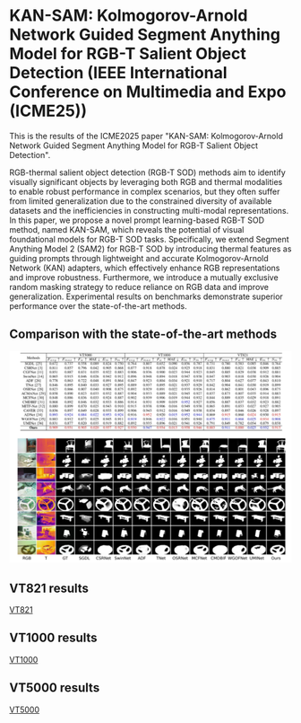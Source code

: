 # KAN-SAM: Kolmogorov-Arnold Network Guided Segment Anything Model for RGB-T Salient Object Detection (IEEE International Conference on Multimedia and Expo (ICME25))
This is the results of the ICME2025 paper "KAN-SAM: Kolmogorov-Arnold Network Guided Segment Anything Model for RGB-T Salient Object Detection".

RGB-thermal salient object detection (RGB-T SOD) methods aim to identify visually significant objects by leveraging both RGB and thermal modalities to enable robust performance in complex scenarios, but they often suffer from limited generalization due to the constrained diversity of available datasets and the inefficiencies in constructing multi-modal representations. In this paper, we propose a novel prompt learning-based RGB-T SOD method, named KAN-SAM, which reveals the potential of visual foundational models for RGB-T SOD tasks. Specifically, we extend Segment Anything Model 2 (SAM2) for RGB-T SOD by introducing thermal features as guiding prompts through lightweight and accurate Kolmogorov-Arnold Network (KAN) adapters, which effectively enhance RGB representations and improve robustness. Furthermore, we introduce a mutually exclusive random masking strategy to reduce reliance on RGB data and improve generalization. Experimental results on benchmarks demonstrate superior performance over the state-of-the-art methods.

## Comparison with the state-of-the-art methods
![image](result.jpg) 

## VT821 results
[VT821](https://github.com/milotic233/KAN-SAM/blob/main/VT821.zip)

## VT1000 results
[VT1000](https://github.com/milotic233/KAN-SAM/blob/main/VT1000.zip)

## VT5000 results
[VT5000](https://github.com/milotic233/KAN-SAM/blob/main/VT5000.zip)
